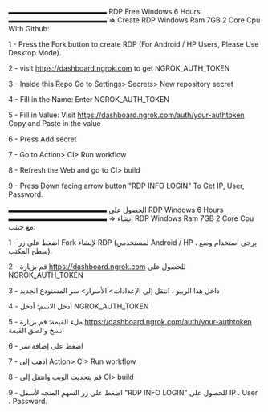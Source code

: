 ▬▬▬▬▬▬▬▬▬▬▬▬▬▬
RDP Free Windows 6 Hours
▬▬▬▬▬▬▬▬▬▬▬▬▬▬
=> Create RDP Windows Ram 7GB 2 Core Cpu With Github:

1 - Press the Fork button to create RDP (For Android / HP Users, Please Use Desktop Mode).

2 - visit https://dashboard.ngrok.com to get NGROK_AUTH_TOKEN

3 - Inside this Repo Go to Settings> Secrets> New repository secret

4 - Fill in the Name: Enter NGROK_AUTH_TOKEN

5 - Fill in Value: Visit https://dashboard.ngrok.com/auth/your-authtoken Copy and Paste in the value

6 - Press Add secret

7 - Go to Action> CI> Run workflow

8 - Refresh the Web and go to CI> build

9 - Press Down facing arrow button "RDP INFO LOGIN" To Get IP, User, Password.

▬▬▬▬▬▬▬▬▬▬▬▬▬▬
الحصول على RDP Windows 6 Hours
▬▬▬▬▬▬▬▬▬▬▬▬▬▬
=> إنشاء RDP Windows Ram 7GB 2 Core Cpu مع جيثب:

1 - اضغط على زر Fork لإنشاء RDP (لمستخدمي Android / HP ، يرجى استخدام وضع سطح المكتب).

2 - قم بزيارة https://dashboard.ngrok.com للحصول على NGROK_AUTH_TOKEN

3 - داخل هذا الريبو ، انتقل إلى الإعدادات> الأسرار> سر المستودع الجديد

4 - أدخل الاسم: أدخل NGROK_AUTH_TOKEN

5 - ملء القيمة: قم بزيارة https://dashboard.ngrok.com/auth/your-authtoken انسخ والصق القيمة

6 - اضغط على إضافة سر

7 - اذهب إلى Action> CI> Run workflow

8 - قم بتحديث الويب وانتقل إلى CI> build

9 - اضغط على زر السهم المتجه لأسفل "RDP INFO LOGIN" للحصول على IP ، User ، Password.

